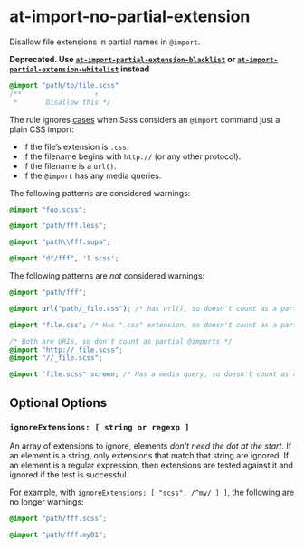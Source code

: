 # at-import-no-partial-extension

Disallow file extensions in partial names in `@import`.

**Deprecated. Use [`at-import-partial-extension-blacklist`](/src/rules/at-import-partial-extension-blacklist/README.md) or [`at-import-partial-extension-whitelist`](/src/rules/at-import-partial-extension-whitelist/README.md) instead**

```scss
@import "path/to/file.scss"
/**                  ↑
 *       Disallow this */
```

The rule ignores [cases](http://sass-lang.com/documentation/file.SASS_REFERENCE.html#import) when Sass considers an `@import` command just a plain CSS import:

* If the file’s extension is `.css`.
* If the filename begins with `http://` (or any other protocol).
* If the filename is a `url()`.
* If the `@import` has any media queries.

The following patterns are considered warnings:

```scss
@import "foo.scss";
```

```scss
@import "path/fff.less";
```

```scss
@import "path\\fff.supa";
```

```scss
@import "df/fff", '1.scss';
```

The following patterns are *not* considered warnings:

```scss
@import "path/fff";
```

```scss
@import url("path/_file.css"); /* has url(), so doesn't count as a partial @import */
```

```scss
@import "file.css"; /* Has ".css" extension, so doesn't count as a partial @import */
```

```scss
/* Both are URIs, so don't count as partial @imports */
@import "http://_file.scss";
@import "//_file.scss";
```

```scss
@import "file.scss" screen; /* Has a media query, so doesn't count as a partial @import */
```

## Optional Options

### `ignoreExtensions: [ string or regexp ]`

An array of extensions to ignore, elements *don't need the dot at the start*. If an element is a string, only extensions that match that string are ignored. If an element is a regular expression, then extensions are tested against it and ignored if the test is successful.

For example, with `ignoreExtensions: [ "scss", /^my/ ] ]`, the following are no longer warnings:

```scss
@import "path/fff.scss";
```

```scss
@import "path/fff.my01";
```

